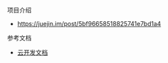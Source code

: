 项目介绍 
- https://juejin.im/post/5bf96658518825741e7bd1a4



参考文档

- [云开发文档](https://developers.weixin.qq.com/miniprogram/dev/wxcloud/basis/getting-started.html)


